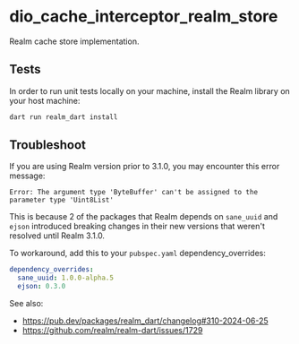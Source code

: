 # dio_cache_interceptor_realm_store

Realm cache store implementation.

## Tests

In order to run unit tests locally on your machine, install the Realm library on your host machine:

```bash
dart run realm_dart install
```

## Troubleshoot

If you are using Realm version prior to 3.1.0, you may encounter this error message:

```
Error: The argument type 'ByteBuffer' can't be assigned to the parameter type 'Uint8List'
```

This is because 2 of the packages that Realm depends on `sane_uuid` and `ejson` introduced breaking changes in their new versions that weren't resolved until Realm 3.1.0.

To workaround, add this to your `pubspec.yaml` dependency_overrides:

```yaml
dependency_overrides:
  sane_uuid: 1.0.0-alpha.5
  ejson: 0.3.0
```

See also:

- https://pub.dev/packages/realm_dart/changelog#310-2024-06-25
- https://github.com/realm/realm-dart/issues/1729
